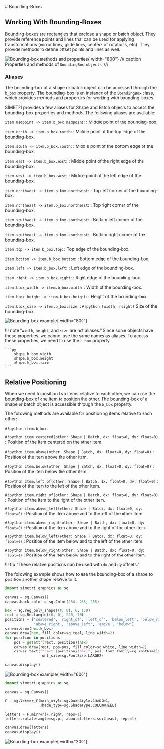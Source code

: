 <div id="random-image-container2"></div>
# Bounding-Boxes

## Working With Bounding-Boxes

Bounding-boxes are rectangles that enclose a shape or batch object. They provide reference points and lines that can be used for applying transformations (mirror lines, glide lines, centers of rotations, etc). They provide methods to define offset points and lines as well.

![Bounding-box methods and properties](../assets/bounding_box_tree.svg){ width="800"}
/// caption
Properties and methods of `BoundingBox objects`.
///

### Aliases

The bounding-box of a shape or batch object can be accessed through the `b_box` property. The bounding-box is an instance of the `BoundingBox` class, which provides methods and properties for working with bounding-boxes.

SİMETRİ provides a few aliases for Shape and Batch objects to access the bounding-box properties and methods. The following aliases are available:

`item.midpoint -> item.b_box.midpoint`:
:  Middle point of the bounding-box.

`item.north -> item.b_box.north`:
:  Middle point of the top edge of the bounding-box.

`item.south -> item.b_box.south`:
:  Middle point of the bottom edge of the bounding-box.

`item.east -> item.b_box.east`:
:  Middle point of the right edge of the bounding-box.

`item.west -> item.b_box.west`:
:  Middle point of the left edge of the bounding-box.

`item.northwest -> item.b_box.northwest`:
:  Top left corner of the bounding-box.

`item.northeast -> item.b_box.northeast`:
:  Top right corner of the bounding-box.

`item.southwest -> item.b_box.southwest`:
:  Bottom left corner of the bounding-box.

`item.southeast -> item.b_box.southeast`:
:  Bottom right corner of the bounding-box.

`item.top -> item.b_box.top`:
:  Top edge of the bounding-box.

`item.bottom -> item.b_box.bottom`:
:  Bottom edge of the bounding-box.

`item.left -> item.b_box.left`:
:  Left edge of the bounding-box.

`item.right -> item.b_box.right`:
:  Right edge of the bounding-box.

`item.bbox_width -> item.b_box.width`:
:  Width of the bounding-box.

`item.bbox_height -> item.b_box.height`:
:  Height of the bounding-box.

`item.bbox_size -> item.b_box.size`:
:  `#!python (width, height)` Size of the bounding-box.

![Bounding-box example](../assets/b_box_letters.png){ width="800"}

!!! note "`width`, `height`, and `size` are not aliases."
    Since some objects have these properties, we cannot use the same names as aliases. To access these properties, we need to use the `b_box` property.

    ```py
        shape.b_box.width
        shape.b_box.height
        shape.b_box.size
    ```

## Relative Positioning

When we need to position two items relative to each other, we can use the bounding-box of one item to position the other. The bounding-box of a shape or batch object is accessible through the `b_box` property.

The following methods are available for positioning items relative to each other:

`#!python item.b_box`:

`#!python item.centered(other: Shape | Batch, dx: float=0, dy: float=0)`
: Position of the item centered on the other item.

`#!python item.above(other: Shape | Batch, dx: float=0, dy: float=0)`
: Position of the item above the other item.

`#!python item.below(other: Shape | Batch, dx: float=0, dy: float=0)`
: Position of the item below the other item.

`#!python item.left_of(other: Shape | Batch, dx: float=0, dy: float=0)`
: Position of the item to the left of the other item.

`#!python item.right_of(other: Shape | Batch, dx: float=0, dy: float=0)`
: Position of the item to the right of the other item.

`#!python item.above_left(other: Shape | Batch, dx: float=0, dy: float=0)`
: Position of the item above and to the left of the other item.

`#!python item.above_right(other: Shape | Batch, dx: float=0, dy: float=0)`
: Position of the item above and to the right of the other item.

`#!python item.below_left(other: Shape | Batch, dx: float=0, dy: float=0)`
: Position of the item below and to the left of the other item.

`#!python item.below_right(other: Shape | Batch, dx: float=0, dy: float=0)`
: Position of the item below and to the right of the other item.

!!! tip "These relative positions can be used with `dx` and `dy` offsets."

The following example shows how to use the bounding-box of a shape to position another shape relative to it.

```python
import simetri.graphics as sg

canvas = sg.Canvas()
canvas.back_color = sg.Color(254, 255, 255)

hex = sg.reg_poly_shape((0, 0), 6, 150)
rect = sg.Rectangle((0, 0), 220, 70)
positions = ['centered', 'right_of', 'left_of', 'below_left', 'below_right',
             'above_right', 'above_left', 'above', 'below']
canvas.draw(hex.b_box)
canvas.draw(hex, fill_color=sg.teal, line_width=2)
for position in positions:
    pos = getattr(rect, position)(hex)
    canvas.draw(rect, pos=pos, fill_color=sg.white, line_width=2)
    canvas.text(f"rect.{position}(hex)", pos, font_family=sg.FontFamily.MONOSPACE,
                font_size=sg.FontSize.LARGE2)

canvas.display()
```
![Bounding-box example](../assets/b_box_references.svg){ width="600"}



```python
import simetri.graphics as sg

canvas = sg.Canvas()

F = sg.letter_F(back_style=sg.BackStyle.SHADING,
                shade_type=sg.ShadeType.COLORWHEEL)

letters = F.mirror(F.right, reps=1)
letters.rotate(angle=sg.pi, about=letters.southeast, reps=1)

canvas.draw(letters)
canvas.display()
```

![Bounding-box example](../assets/bbox_example.svg){ width="200"}
